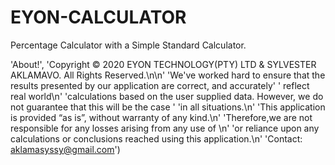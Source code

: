 # EYON-CALCULATOR
Percentage Calculator with a Simple Standard Calculator.


'About!',
                'Copyright © 2020 EYON TECHNOLOGY(PTY) LTD & SYLVESTER AKLAMAVO. All Rights Reserved.\n\n'
                'We\'ve worked hard to ensure that the results presented by our application are correct, and accurately'
                ' reflect real world\n'
                'calculations based on the user supplied data. However, we do not guarantee that this will be the case '
                'in all situations.\n'
                'This application is provided “as is”, without warranty of any kind.\n'
                'Therefore,we are not responsible for any losses arising from any use of \n'
                'or reliance upon any calculations or conclusions reached using this application.\n'
                'Contact: aklamasyssy@gmail.com')
